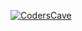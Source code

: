 <a href="https://coderscave.in.net/" target="_blank" rel="noreferrer"><img src="https://images.builderservices.io/s/cdn/v1.0/i/m?url=https%3A%2F%2Fstorage.googleapis.com%2Fproduction-bigrock-v1-0-4%2F824%2F1577824%2FoGqzN0rV%2F649cc94b7825427caa89a613f884f6fa&methods=resize%2C1200%2C5000" alt="CodersCave"></a>
